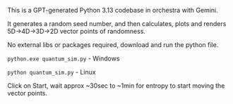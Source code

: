 This is a GPT-generated Python 3.13 codebase in orchestra with Gemini.

It generates a random seed number, and then calculates, plots and renders 5D->4D->3D->2D vector points of randomness.

No external libs or packages required, download and run the python file.

`python.exe quantum_sim.py` - Windows

`python quantum_sim.py` - Linux

Click on Start, wait approx ~30sec to ~1min for entropy to start moving the vector points.
